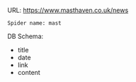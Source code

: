 URL: https://www.masthaven.co.uk/news

    Spider name: mast

DB Schema:
- title
- date
- link
- content


